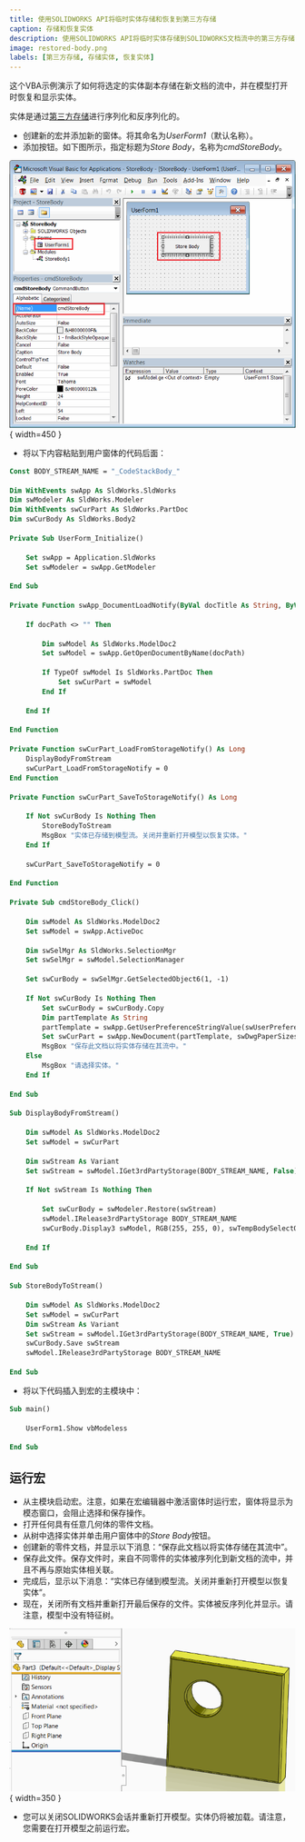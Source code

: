 ```yaml
---
title: 使用SOLIDWORKS API将临时实体存储和恢复到第三方存储
caption: 存储和恢复实体
description: 使用SOLIDWORKS API将临时实体存储到SOLIDWORKS文档流中的第三方存储，并在打开时恢复和显示实体
image: restored-body.png
labels: [第三方存储, 存储实体, 恢复实体]
---
```


这个VBA示例演示了如何将选定的实体副本存储在新文档的流中，并在模型打开时恢复和显示实体。

实体是通过[第三方存储](/docs/codestack/solidworks-api/data-storage/third-party/)进行序列化和反序列化的。

* 创建新的宏并添加新的窗体。将其命名为*UserForm1*（默认名称）。
* 添加按钮。如下图所示，指定标题为*Store Body*，名称为*cmdStoreBody*。

![宏树和用户窗体控件](macro-solution-tree.png){ width=450 }

* 将以下内容粘贴到用户窗体的代码后面：

```vb
Const BODY_STREAM_NAME = "_CodeStackBody_"

Dim WithEvents swApp As SldWorks.SldWorks
Dim swModeler As SldWorks.Modeler
Dim WithEvents swCurPart As SldWorks.PartDoc
Dim swCurBody As SldWorks.Body2

Private Sub UserForm_Initialize()
    
    Set swApp = Application.SldWorks
    Set swModeler = swApp.GetModeler
    
End Sub

Private Function swApp_DocumentLoadNotify(ByVal docTitle As String, ByVal docPath As String) As Long
    
    If docPath <> "" Then
    
        Dim swModel As SldWorks.ModelDoc2
        Set swModel = swApp.GetOpenDocumentByName(docPath)
        
        If TypeOf swModel Is SldWorks.PartDoc Then
            Set swCurPart = swModel
        End If
        
    End If
    
End Function

Private Function swCurPart_LoadFromStorageNotify() As Long
    DisplayBodyFromStream
    swCurPart_LoadFromStorageNotify = 0
End Function

Private Function swCurPart_SaveToStorageNotify() As Long

    If Not swCurBody Is Nothing Then
        StoreBodyToStream
        MsgBox "实体已存储到模型流。关闭并重新打开模型以恢复实体。"
    End If
    
    swCurPart_SaveToStorageNotify = 0
    
End Function

Private Sub cmdStoreBody_Click()
    
    Dim swModel As SldWorks.ModelDoc2
    Set swModel = swApp.ActiveDoc
    
    Dim swSelMgr As SldWorks.SelectionMgr
    Set swSelMgr = swModel.SelectionManager
    
    Set swCurBody = swSelMgr.GetSelectedObject6(1, -1)
    
    If Not swCurBody Is Nothing Then
        Set swCurBody = swCurBody.Copy
        Dim partTemplate As String
        partTemplate = swApp.GetUserPreferenceStringValue(swUserPreferenceStringValue_e.swDefaultTemplatePart)
        Set swCurPart = swApp.NewDocument(partTemplate, swDwgPaperSizes_e.swDwgPapersUserDefined, 0, 0)
        MsgBox "保存此文档以将实体存储在其流中。"
    Else
        MsgBox "请选择实体。"
    End If
    
End Sub

Sub DisplayBodyFromStream()
    
    Dim swModel As SldWorks.ModelDoc2
    Set swModel = swCurPart
    
    Dim swStream As Variant
    Set swStream = swModel.IGet3rdPartyStorage(BODY_STREAM_NAME, False)
    
    If Not swStream Is Nothing Then
        
        Set swCurBody = swModeler.Restore(swStream)
        swModel.IRelease3rdPartyStorage BODY_STREAM_NAME
        swCurBody.Display3 swModel, RGB(255, 255, 0), swTempBodySelectOptions_e.swTempBodySelectable
        
    End If
    
End Sub

Sub StoreBodyToStream()
    
    Dim swModel As SldWorks.ModelDoc2
    Set swModel = swCurPart
    Dim swStream As Variant
    Set swStream = swModel.IGet3rdPartyStorage(BODY_STREAM_NAME, True)
    swCurBody.Save swStream
    swModel.IRelease3rdPartyStorage BODY_STREAM_NAME
    
End Sub
```



* 将以下代码插入到宏的主模块中：

```vb
Sub main()

    UserForm1.Show vbModeless
    
End Sub
```



## 运行宏

* 从主模块启动宏。注意，如果在宏编辑器中激活窗体时运行宏，窗体将显示为模态窗口，会阻止选择和保存操作。
* 打开任何具有任意几何体的零件文档。
* 从树中选择实体并单击用户窗体中的*Store Body*按钮。
* 创建新的零件文档，并显示以下消息：“保存此文档以将实体存储在其流中”。
* 保存此文件。保存文件时，来自不同零件的实体被序列化到新文档的流中，并且不再与原始实体相关联。
* 完成后，显示以下消息：“实体已存储到模型流。关闭并重新打开模型以恢复实体”。
* 现在，关闭所有文档并重新打开最后保存的文件。实体被反序列化并显示。请注意，模型中没有特征树。

![恢复的实体](restored-body.png){ width=350 }

* 您可以关闭SOLIDWORKS会话并重新打开模型。实体仍将被加载。请注意，您需要在打开模型之前运行宏。